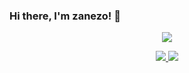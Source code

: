 ### Hi there, I'm zanezo! 👋
 
<!--
**Yunlingfly/Yunlingfly** is a ✨ _special_ ✨ repository because its `README.md` (this file) appears on your GitHub profile.
Here are some ideas to get you started:
- 🔭 I’m currently working on ...
- 🌱 I’m currently learning ...
- 👯 I’m looking to collaborate on ...
- 🤔 I’m looking for help with ...
- 💬 Ask me about ...
- 📫 How to reach me: ...
- 😄 Pronouns: ...
- ⚡ Fun fact: ...
-->
<p align="center">
  <a href="https://github.com/zanezo">
    <img src="https://github-readme-stats-eight-theta.vercel.app/api?username=zanezo&show_icons=true&theme=algolia&include_all_commits=true&count_private=true&hide=prs,issues"/>
  </a>
</p>
 
<p align="center">
  <a href="https://github.com/zanezo">
    <img src="https://github-readme-stats-eight-theta.vercel.app/api/top-langs/?username=zane&layout=compact&langs_count=8&theme=algolia"/>
  </a>
  <a href="https://zanzo.github.io">
    <img src="https://github-readme-stats.anuraghazra1.vercel.app/api/pin/?username=zanezo&repo=zanezo.github.io&theme=algolia" />
  </a>
</p>
